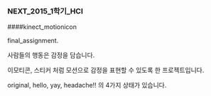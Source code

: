### NEXT_2015_1학기_HCI

####kinect_motionicon

final_assignment.

사람들의 행동은 감정을 담습니다. 

이모티콘, 스티커 처럼 모션으로 감정을 표현할 수 있도록 한 프로젝트입니다. 

original, hello, yay, headache!! 의 4가지 상태가 있습니다. 
